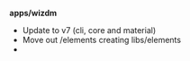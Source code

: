 **apps/wizdm**

* Update to v7 (cli, core and material)
* Move out /elements creating libs/elements
* 